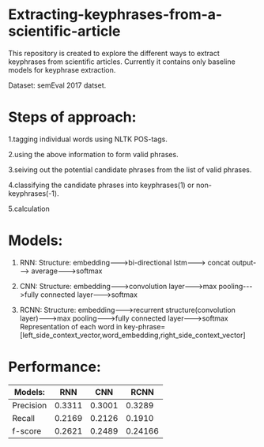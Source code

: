 # Extracting-keyphrases-from-a-scientific-article

This repository is created to explore the different ways to extract keyphrases from scientific articles. Currently it contains only baseline models for keyphrase extraction.

Dataset: semEval 2017 datset.

# Steps of approach:
1.tagging individual words using NLTK POS-tags.

2.using the above information to form valid phrases.

3.seiving out the potential candidate phrases from the list of valid phrases.

4.classifying the candidate phrases into keyphrases(1) or non-keyphrases(-1).

5.calculation

# Models:
1.	 RNN:
        Structure: embedding--->bi-directional lstm---> concat output---> average--->softmax

2.	CNN:
        Structure: embedding--->convolution layer--->max pooling--->fully connected layer--->softmax

3.	RCNN:
        Structure: embedding--->recurrent structure(convolution layer)--->max pooling--->fully connected layer--->softmax
        Representation of each word in key-phrase= [left_side_context_vector,word_embedding,right_side_context_vector]

# Performance:
| Models: | RNN	| CNN	|  RCNN |
|---|---|---|---|
|Precision| 0.3311 | 0.3001 | 0.3289 |
|Recall	 | 0.2169 | 0.2126 | 0.1910   | 
|f-score	 | 0.2621 |	0.2489 | 0.24166 |



